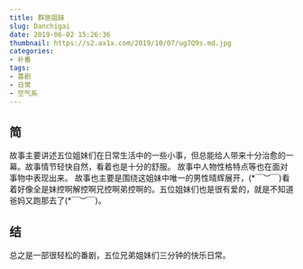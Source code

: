 ```yaml
---
title: 群居姐妹
slug: Danchigai
date: 2019-06-02 15:26:36
thumbnail: https://s2.ax1x.com/2019/10/07/ug7Q9s.md.jpg
categories:
- 补番
tags:
- 喜剧
- 日常
- 空气系
---
```


## 简
故事主要讲述五位姐妹们在日常生活中的一些小事，但总能给人带来十分治愈的一幕。故事情节轻快自然，看着也是十分的舒服。
故事中人物性格特点等也在面对事物中表现出来。
故事也主要是围绕这姐妹中唯一的男性晴辉展开，(\*￣︶￣)看着好像全是妹控啊解控啊兄控啊弟控啊的。五位姐妹们也是很有爱的，就是不知道爸妈又跑那去了(\*￣︶￣)。

## 结
总之是一部很轻松的番剧，五位兄弟姐妹们三分钟的快乐日常。
